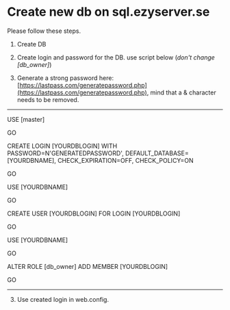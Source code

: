 # Create new db on sql.ezyserver.se

Please follow these steps.

1. Create DB

2. Create login and password for the DB. use script below (_don't change [db\_owner]_)

3. Generate a strong password here: [https://lastpass.com/generatepassword.php](https://lastpass.com/generatepassword.php), mind that a &amp; character needs to be removed.


-----------------------------
USE [master]

GO

CREATE LOGIN [YOURDBLOGIN] WITH PASSWORD=N'GENERATEDPASSWORD', DEFAULT\_DATABASE=[YOURDBNAME], CHECK\_EXPIRATION=OFF, CHECK\_POLICY=ON

GO

USE [YOURDBNAME]

GO

CREATE USER [YOURDBLOGIN] FOR LOGIN [YOURDBLOGIN]

GO

USE [YOURDBNAME]

GO

ALTER ROLE [db\_owner] ADD MEMBER [YOURDBLOGIN]

GO

-----------------------------

3. Use created login in web.config.